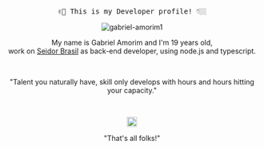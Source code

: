 <!-- 
**gabriel-amorim1/gabriel-amorim1** is a ✨ _special_ ✨ repository because its `README.md` (this file) appears on your GitHub profile.
-->

<!-- HEADER -->
<p align="center">
    <br><br>
    <samp>
        ✌🏼 This is my Developer profile! 👇🏼
    </samp>

</p>

<p align="center">
    <img src="https://github-readme-stats.vercel.app/api?username=gabriel-amorim1&show_icons=true"
        alt="gabriel-amorim1" />
</p>

<!-- ABOUT OF ME -->
<p align="center" style="text-align: center;">
    My name is Gabriel Amorim and I'm 19 years old,
    <br>
    work on
    <a href="https://www.linkedin.com/company/seidor-brasil/"> Seidor Brasil</a>
    as back-end developer, using node.js and typescript.
    <br>
</p>

<!-- MOTIVATIONAL PHRASE -->
<br>
<p align="center">
    "Talent you naturally have, skill only develops with hours and hours hitting your capacity."
</p>
<br>

<!-- FOOTER -->
<p align="center">
    <a href="https://www.linkedin.com/in/gabriel-amorim-b51a5a1a6/" target="blank">
        <img align="center" src="https://cdn.jsdelivr.net/npm/simple-icons@3.0.1/icons/linkedin.svg"
            alt="Gabriel Amorim Linkedin" height="20" width="20" />
    </a>
</p>

<p align="center">
    "That's all folks!"
</p>